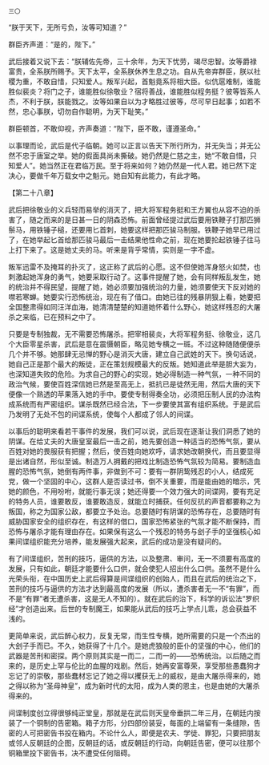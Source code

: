     三〇 

   “朕于天下，无所亏负，汝等可知道？”

   群臣齐声道：“是的，陛下。”

   武后接着又说下去：“朕辅佐先帝，三十余年，为天下忧劳，竭尽忠智。汝等爵禄富贵，全系朕所赐予。天下太平，全系朕休养生息之功。自从先帝弃群臣，朕以社稷为重，不敢自惜，只知爱人。叛军兴起，首魁竟系将相大臣。似伉扈难制，谁能胜似裴炎？将门之子，谁能胜似徐敬业？宿将善战，谁能胜似程务挺？彼等皆系人杰，不利于朕，朕能戮之。汝等如果自以为才略胜过彼等，尽可早日起事；如若不然，忠心事朕，切勿自作聪明，为天下耻笑。”

   群臣顿首，不敢仰视，齐声奏道：“陛下，臣不敢，谨遵圣命。”

   以事理而论，武后是代子临朝。她可以正言以告天下所行所为，并无失当；并无公然不忠于唐室之举。她的假面具尚未撕破。她仍然是仁慈之主，她“不敢自惜，只知爱人”。她当然正在君临万民。至于将来如何？她仍然是一代人君。她已然下定决心，要做千年万载女中之魁元。她自知有此能力，有此才略。

   【第二十八章】

   武后把徐敬业的义兵轻而易举的消灭了，把大将军程务挺和王方翼也从容不迫的杀害了，随之而来的是日甚一日的阴森恐怖。前面曾经提过武后要用铁鞭子打那匹狮鬃马，用铁锤子槌，还要用匕首刺，她要这样把那匹骏马制服。铁鞭子她早已用过了，在她举起匕首给那匹骏马最后一击结果他性命之前，现在她要抡起铁锤子往马上打下来了。这是她丈夫的马。听来是背乎常情，实则是一字不虚。

   叛军迅雷不及掩耳的扑灭了，这正称了武后的心愿。这不但使她浑身怒火如焚，也刺激起她浑身的勇气，她要采取行动了。这事件提醒了她，会有同样叛乱发生，她的统治并不得民望，提醒了她，她必须要加强统治的力量，她须要使天下反对她的噤若寒蝉。她要实行恐怖统治，现在有了借口。由她已往的残暴阴狠上看，她要把全国整肃得如同汪洋血海，她清清楚楚的知道她怀着什么野心，她这样残忍的大屠杀之来临，已在预料之中了。

   只要是专制独裁，无不需要恐怖屠杀。把宰相裴炎，大将军程务挺、徐敬业，这几个大臣零星杀害，武后是意在震慑朝臣，略见她专横之一斑。不过这种随随便便杀几个并不够。她那肆无忌惮的野心是消灭大唐，建立自己武姓的天下。换句话说，她自己正是那个最大的叛徒，正在策划规模最大的反叛。她知道此举是胆大妄为，也深知道失败的危险。为求自己的野心的实现，她必得制造一种气氛，一种不同的政治气候，要使百姓深信她已然是至高无上，抵抗已是徒然无用，然后大唐的天下便像一个熟透的苹果落入她的手中。要使专制得奏全功，必须把压制人民的办法构成系统而有严密组织。谋杀既然已经合法，下一步要使其富有组织系统。于是武后乃发明了无处不包的间谍系统，使每个人都成了邻人的间谍。

   以事后的聪明来看若干事件的发展，我们可以说，武后现在逐渐让我们洞悉了她的阴谋。在给丈夫的大唐皇室最后一击之前，她先要创造一种适当的恐怖气氛，要从百姓对她的畏服获有把握；然后，使百姓向她欢呼，请求她改朝换代，而且要显得是出诸自然，形似至诚。制造万人拥戴的把戏比制造恐怖气氛较为简易。要制造血腥的恐怖气氛，她倒有两件事，非做到不可：要有一群阴鸷残忍的小人，结成死党，做一个坚固的中心，这群人是否读过书，倒不关重要，而是能由她的暗示，凭她的颜色，不用吩咐，就能行事无误；她还得要一个效力强大的间谍网，要有充足的特务人员，谁要敢反，谁要敢造反，就能立时捕获。任何反抗的声音都要称之为叛国，称之为国家公敌，都要立予处治。总要随时有阴谋的恐怖存在，总要随时有威胁国家安全的组织存在，有这样的借口，国家恐怖紧张的气氛才能不断保持，而恐怖与屠杀才能有理由存在。如果保有这么一个残忍的特务与刽子手的坚强核心如果间谍组织能充分培养，能发展强大起来，武后的成功是没有疑问的。

   有了间谍组织，苦刑的技巧，逼供的方法，以及整肃、审问，无一不须要有高度的发展，只有如此，朝廷才能要什么口供，就会使犯人招出什么口供。虽然不是什么光荣头衔，在中国历史上武后得算是间谍组织的创始人，而且在武后的统治之下，苦刑的技巧与逼供的方法才达到最高度的发展（所以，遭杀害者无一不“有罪”，而不是“有罪”者无遭杀害，这是无人不知的）。就在武后的治下，科学的诉讼法“罗织经”才创造出来。后世的专制魔王，如果能从武后的技巧上学点儿乖，总会获益不浅的。

   更简单来说，武后醉心权力，反复无常，而生性专横，她所需要的只是一个杰出的大刽子手而已。不久，她获得了十几个。是她虎狼般的臣仆的坚强的中心，他们的武器是苦刑和密探。两个原则其实是一而二，二而一的——恐怖统治。以后随之而来的，是历史上罕与伦比的血腥的戏剧。然后，她再安富尊荣，享受那些愚蠢狗才忘记了的崇敬，那些蠢材忘记了她之得以攫获无上的威权，是由大屠杀得来的，她之得以称为“圣母神皇”，成为新时代的太阳，成为人类的恩主，也是由她的大屠杀得来的。

   间谍制度创立得很够纯正堂皇，那就是在武后则天皇帝垂拱二年三月，在朝廷内按装了一个铜制的告密箱。箱子方形，分四部份装妥，每面的上端留有一条缝隙，告密的人可把密告书投在箱内。不论什么人，即便是农夫、学徒、罪犯，只要把朋友或邻人反朝廷的企图，反朝廷的话，或反朝廷的行动，向朝廷告密，便可以往那个铜箱里投下密告书，决不遭受任何阻碍。

